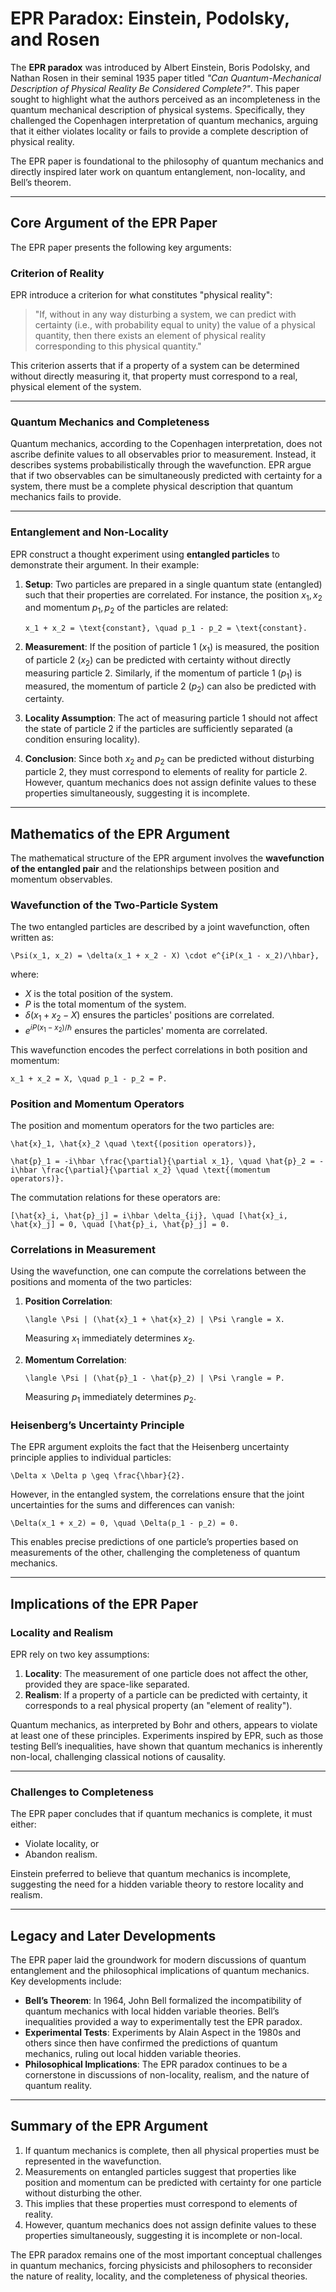 # EPR Paradox: Einstein, Podolsky, and Rosen

The **EPR paradox** was introduced by Albert Einstein, Boris Podolsky, and Nathan Rosen in their seminal 1935 paper titled *"Can Quantum-Mechanical Description of Physical Reality Be Considered Complete?"*. This paper sought to highlight what the authors perceived as an incompleteness in the quantum mechanical description of physical systems. Specifically, they challenged the Copenhagen interpretation of quantum mechanics, arguing that it either violates locality or fails to provide a complete description of physical reality.

The EPR paper is foundational to the philosophy of quantum mechanics and directly inspired later work on quantum entanglement, non-locality, and Bell’s theorem.

---

## Core Argument of the EPR Paper

The EPR paper presents the following key arguments:

### Criterion of Reality
EPR introduce a criterion for what constitutes "physical reality":
> "If, without in any way disturbing a system, we can predict with certainty (i.e., with probability equal to unity) the value of a physical quantity, then there exists an element of physical reality corresponding to this physical quantity."

This criterion asserts that if a property of a system can be determined without directly measuring it, that property must correspond to a real, physical element of the system.

---

### Quantum Mechanics and Completeness
Quantum mechanics, according to the Copenhagen interpretation, does not ascribe definite values to all observables prior to measurement. Instead, it describes systems probabilistically through the wavefunction. EPR argue that if two observables can be simultaneously predicted with certainty for a system, there must be a complete physical description that quantum mechanics fails to provide.

---

### Entanglement and Non-Locality
EPR construct a thought experiment using **entangled particles** to demonstrate their argument. In their example:

1. **Setup**: Two particles are prepared in a single quantum state (entangled) such that their properties are correlated. For instance, the position $x_1, x_2$ and momentum $p_1, p_2$ of the particles are related:
   ```{math}
   x_1 + x_2 = \text{constant}, \quad p_1 - p_2 = \text{constant}.
   ```

2. **Measurement**: If the position of particle 1 ($x_1$) is measured, the position of particle 2 ($x_2$) can be predicted with certainty without directly measuring particle 2. Similarly, if the momentum of particle 1 ($p_1$) is measured, the momentum of particle 2 ($p_2$) can also be predicted with certainty.

3. **Locality Assumption**: The act of measuring particle 1 should not affect the state of particle 2 if the particles are sufficiently separated (a condition ensuring locality).

4. **Conclusion**: Since both $x_2$ and $p_2$ can be predicted without disturbing particle 2, they must correspond to elements of reality for particle 2. However, quantum mechanics does not assign definite values to these properties simultaneously, suggesting it is incomplete.

---

## Mathematics of the EPR Argument

The mathematical structure of the EPR argument involves the **wavefunction of the entangled pair** and the relationships between position and momentum observables.

### Wavefunction of the Two-Particle System
The two entangled particles are described by a joint wavefunction, often written as:
```{math}
\Psi(x_1, x_2) = \delta(x_1 + x_2 - X) \cdot e^{iP(x_1 - x_2)/\hbar},
```
where:
- $X$ is the total position of the system.
- $P$ is the total momentum of the system.
- $\delta(x_1 + x_2 - X)$ ensures the particles' positions are correlated.
- $e^{iP(x_1 - x_2)/\hbar}$ ensures the particles' momenta are correlated.

This wavefunction encodes the perfect correlations in both position and momentum:
```{math}
x_1 + x_2 = X, \quad p_1 - p_2 = P.
```

### Position and Momentum Operators
The position and momentum operators for the two particles are:
```{math}
\hat{x}_1, \hat{x}_2 \quad \text{(position operators)},
```
```{math}
\hat{p}_1 = -i\hbar \frac{\partial}{\partial x_1}, \quad \hat{p}_2 = -i\hbar \frac{\partial}{\partial x_2} \quad \text{(momentum operators)}.
```

The commutation relations for these operators are:
```{math}
[\hat{x}_i, \hat{p}_j] = i\hbar \delta_{ij}, \quad [\hat{x}_i, \hat{x}_j] = 0, \quad [\hat{p}_i, \hat{p}_j] = 0.
```

### Correlations in Measurement
Using the wavefunction, one can compute the correlations between the positions and momenta of the two particles:
1. **Position Correlation**:
   ```{math}
   \langle \Psi | (\hat{x}_1 + \hat{x}_2) | \Psi \rangle = X.
   ```
   Measuring $x_1$ immediately determines $x_2$.

2. **Momentum Correlation**:
   ```{math}
   \langle \Psi | (\hat{p}_1 - \hat{p}_2) | \Psi \rangle = P.
   ```
   Measuring $p_1$ immediately determines $p_2$.

### Heisenberg’s Uncertainty Principle
The EPR argument exploits the fact that the Heisenberg uncertainty principle applies to individual particles:
```{math}
\Delta x \Delta p \geq \frac{\hbar}{2}.
```
However, in the entangled system, the correlations ensure that the joint uncertainties for the sums and differences can vanish:
```{math}
\Delta(x_1 + x_2) = 0, \quad \Delta(p_1 - p_2) = 0.
```
This enables precise predictions of one particle’s properties based on measurements of the other, challenging the completeness of quantum mechanics.

---

## Implications of the EPR Paper

### Locality and Realism
EPR rely on two key assumptions:
1. **Locality**: The measurement of one particle does not affect the other, provided they are space-like separated.
2. **Realism**: If a property of a particle can be predicted with certainty, it corresponds to a real physical property (an "element of reality").

Quantum mechanics, as interpreted by Bohr and others, appears to violate at least one of these principles. Experiments inspired by EPR, such as those testing Bell’s inequalities, have shown that quantum mechanics is inherently non-local, challenging classical notions of causality.

---

### Challenges to Completeness
The EPR paper concludes that if quantum mechanics is complete, it must either:
- Violate locality, or
- Abandon realism.

Einstein preferred to believe that quantum mechanics is incomplete, suggesting the need for a hidden variable theory to restore locality and realism.

---

## Legacy and Later Developments

The EPR paper laid the groundwork for modern discussions of quantum entanglement and the philosophical implications of quantum mechanics. Key developments include:

- **Bell’s Theorem**: In 1964, John Bell formalized the incompatibility of quantum mechanics with local hidden variable theories. Bell’s inequalities provided a way to experimentally test the EPR paradox.
- **Experimental Tests**: Experiments by Alain Aspect in the 1980s and others since then have confirmed the predictions of quantum mechanics, ruling out local hidden variable theories.
- **Philosophical Implications**: The EPR paradox continues to be a cornerstone in discussions of non-locality, realism, and the nature of quantum reality.

---

## Summary of the EPR Argument
1. If quantum mechanics is complete, then all physical properties must be represented in the wavefunction.
2. Measurements on entangled particles suggest that properties like position and momentum can be predicted with certainty for one particle without disturbing the other.
3. This implies that these properties must correspond to elements of reality.
4. However, quantum mechanics does not assign definite values to these properties simultaneously, suggesting it is incomplete or non-local.

The EPR paradox remains one of the most important conceptual challenges in quantum mechanics, forcing physicists and philosophers to reconsider the nature of reality, locality, and the completeness of physical theories.